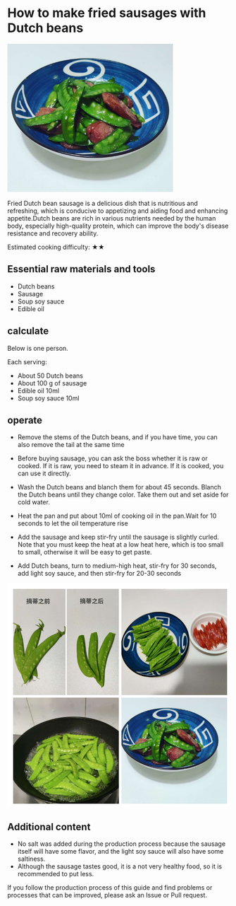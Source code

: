 # How to make fried sausages with Dutch beans

![Fried Dutch Beans with Sausage](./1.png)

Fried Dutch bean sausage is a delicious dish that is nutritious and refreshing, which is conducive to appetizing and aiding food and enhancing appetite.Dutch beans are rich in various nutrients needed by the human body, especially high-quality protein, which can improve the body's disease resistance and recovery ability.

Estimated cooking difficulty: ★★

## Essential raw materials and tools

- Dutch beans
- Sausage
- Soup soy sauce
- Edible oil

## calculate

Below is one person.

Each serving:

- About 50 Dutch beans
- About 100 g of sausage
- Edible oil 10ml
- Soup soy sauce 10ml

## operate

- Remove the stems of the Dutch beans, and if you have time, you can also remove the tail at the same time

- Before buying sausage, you can ask the boss whether it is raw or cooked. If it is raw, you need to steam it in advance. If it is cooked, you can use it directly.

- Wash the Dutch beans and blanch them for about 45 seconds. Blanch the Dutch beans until they change color. Take them out and set aside for cold water.

- Heat the pan and put about 10ml of cooking oil in the pan.Wait for 10 seconds to let the oil temperature rise

- Add the sausage and keep stir-fry until the sausage is slightly curled. Note that you must keep the heat at a low heat here, which is too small to small, otherwise it will be easy to get paste.

- Add Dutch beans, turn to medium-high heat, stir-fry for 30 seconds, add light soy sauce, and then stir-fry for 20-30 seconds

![Fried sausage with Dutch beans](./2.png)

## Additional content

- No salt was added during the production process because the sausage itself will have some flavor, and the light soy sauce will also have some saltiness.
- Although the sausage tastes good, it is a not very healthy food, so it is recommended to put less.

If you follow the production process of this guide and find problems or processes that can be improved, please ask an Issue or Pull request.